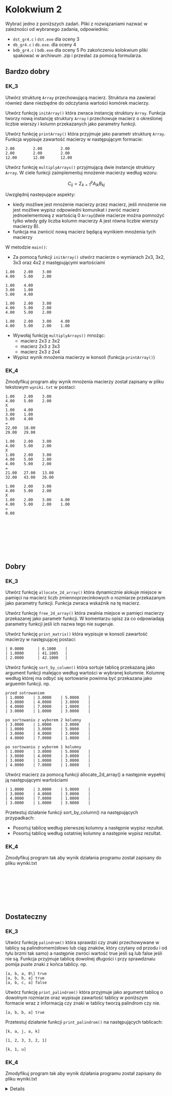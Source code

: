 # Kolokwium 2

Wybrać jedno z poniższych zadań. Pliki z rozwiązaniami nazwać w zależności od wybranego zadania, odpowiednio:
- `dst_gr4.c` i `dst.exe` dla oceny 3
- `db_gr4.c` i `db.exe`. dla oceny 4
- `bdb_gr4.c` i `bdb.exe` dla oceny 5
Po zakończeniu kolokwium pliki spakować w archiwum .zip i przesłać za pomocą formularza.

## Bardzo dobry

### EK_3

Utwórz strukturę `Array` przechowującą macierz. Struktura ma zawierać również dane niezbędne do odczytania wartości komórek macierzy.

Utwórz funkcję `initArray()` która zwraca instancję struktury `Array`. Funkcja tworzy nową instancję struktury `Array` i przechowuje macierz o określonej liczbie wierszy i kolumn przekazanych jako parametry funkcji.

Utwórz funkcję `printArray()` która przyjmuje jako parametr strukturę `Array`.
Funkcja wypisuje zawartość macierzy w następującym formacie:

```terminal
2.00        2.00        2.00
2.00        2.00        2.00
12.00       12.00       12.00
```

Utwórz funkcję `multiplyArrays()` przyjmującą dwie instancje struktury `Array`. W ciele funkcji zaimplementuj mnożenie macierzy według wzoru:

$$
C_{ij} = \Sigma_{k=1}^{p} A_{ik} B_{kj}
$$

Uwzględnij nastepujące aspekty:
- kiedy możliwe jest mnożenie macierzy przez macierz, jeśli mnożenie nie jest możliwe wypisz odpowiedni komunikat i zwróć macierz jednoelementową z wartością 0 `Array`(dwie macierze można pomnożyć tylko wtedy gdy liczba kolumn macierzy A jest równa liczbie wierszy macierzy B).
- funkcja ma zwrócić nową macierz będącą wynikiem mnożenia tych macierzy


W metodzie `main()`:
- Za pomocą funkcji `initArray()` utwórz macierze o wymiarach 2x3, 3x2, 3x3 oraz 4x2 z mastępującymi wartościami

```
1.00    2.00    3.00
4.00    5.00	2.00
```
```
1.00	4.00
3.00	1.00
5.00	4.00
```

```
1.00    2.00    3.00
4.00    5.00	2.00
4.00    5.00	2.00
```

```
1.00    2.00    3.00    4.00
4.00    5.00	2.00    1.00
```


- Wywołaj funkcję `multiplyArrays()` mnożąc:
    - macierz 2x3 z 3x2
    - macierz 2x3 z 3x3
    - macierz 2x3 z 2x4
- Wypisz wynik mnożenia macierzy w konsoli (funkcja `printArray()`)

### EK_4

Zmodyfikuj program aby wynik mnożenia macierzy został zapisany w pliku tekstowym `wyniki.txt` w postaci:

```csv
1.00    2.00    3.00
4.00    5.00	2.00
X
1.00	4.00
3.00	1.00
5.00	4.00
=
22.00	18.00
29.00	29.00

1.00    2.00    3.00
4.00    5.00	2.00
X
1.00    2.00    3.00
4.00    5.00	2.00
4.00    5.00	2.00
=
21.00   27.00   13.00
32.00   43.00   26.00

1.00    2.00    3.00
4.00    5.00	2.00
X
1.00    2.00    3.00    4.00
4.00    5.00	2.00    1.00
=
0.00
```


<br>
<br>
<br>
<br>
<br>
<br>

## Dobry

### EK_3
Utwórz funkcję `allocate_2d_array()` która dynamicznie alokuje miejsce w pamięci na macierz liczb zmiennoprzecinkowych o rozmiarze przekazanym jako parametry funkcji. Funkcja zwraca wskaźnik na tę macierz.

Utwórz funkcję `free_2d_array()` która zwalnia miejsce w pamięci macierzy przekazanej jako parametr funkcji.
W komentarzu opisz za co odpowiadają parametry funkcji jeśli ich nazwa tego nie sugeruje.

Utwórz funkcję `print_matrix()` która wypisuje w konsoli zawartość macierzy w następującej postaci:

```terminal
| 0.0000      | 0.1000    |
| 1.0000      | 41.1005   |
| 2.0000      | 42.1000   |
```

Utwórz  funkcję `sort_by_column()` która sortuje tablicę przekazaną jako argument funkcji malejąco według wartości w wybranej kolumnie. Kolumnę według której ma odbyć się sortowanie powinna być przekazana jako arguemtn funkcji. np.

```
przed sotrowaniem
| 1.0000    | 3.0000    | 5.0000    |
| 3.0000    | 4.0000    | 3.0000    |
| 4.0000    | 7.0000    | 1.0000    |
| 3.0000    | 1.0000    | 3.0000    |

po sortowaniu z wyborem 2 kolumny
| 3.0000    | 1.0000    | 3.0000    |
| 1.0000    | 3.0000    | 5.0000    |
| 3.0000    | 4.0000    | 3.0000    |
| 4.0000    | 7.0000    | 1.0000    |

po sortowaniu z wyborem 1 kolumny
| 1.0000    | 3.0000    | 5.0000    |
| 3.0000    | 4.0000    | 3.0000    |
| 3.0000    | 1.0000    | 3.0000    |
| 4.0000    | 7.0000    | 1.0000    |
```

Utwórz macierz za pomocą funkcji allocate_2d_array() a następnie wypełnij ją następującymi wartościami
```
| 1.0000    | 3.0000    | 5.0000    |
| 3.0000    | 4.0000    | 3.0000    |
| 4.0000    | 7.0000    | 1.0000    |
| 3.0000    | 1.0000    | 3.0000    |
```
Przetestuj działanie funkcji sort_by_column() na następujących przypadkach:
- Posortuj tablicę według pierwszej kolumny a następnie wypisz rezultat.
- Posortuj tablicę według ostatniej kolumny a następnie wypisz rezultat.

### EK_4

Zmodyfikuj program tak aby wynik działania programu został zapisany do pliku wyniki.txt

<br>
<br>
<br>
<br>
<br>
<br>

## Dostateczny

### EK_3
Utwórz funkcję `palindrom()` która sprawdzi czy znaki przechowywane w tablicy są palindromem(słowo lub ciąg znaków, który czytany od przodu i od tyłu brzmi tak samo) a następnie zwróci wartość true jeśli są lub false jeśli nie są. Funkcja przyjmuje tablicę dowolnej długości i przy sprawdznaiu pomija puste znaki z końca tablicy. np.

```
[a, b, a, 0\] true
[a, b, b, a] true
[a, b, c, a] false
```

Utwórz funkcję `print_palindrom()` która przyjmuje jako argument tablicę o dowolnym rozmiarze oraz wypisuje zawartość tablicy w poniższym formacie wraz z informacją czy znaki w tablicy tworzą palindrom czy nie.
```
[a, b, b, a] true
```

Przetestuj działanie funkcji `print_palindrom()` na następujących tablicach:

```
[k, a, j, a, k]
```

```
[1, 2, 3, 3, 2, 1]
```

```
[k, 1, u]
```

### EK_4
Zmodyfikuj program tak aby wynik działania programu został zapisany do pliku wyniki.txt



<details>

# Efekt EK_03:
## DST: 
Student potrafi poprawnie przygotować programy rzędu 20-50  linii kodu, rozwiązujące proste problemy,  wykorzystując  do  tego  celu  niektóre  z  poznanych  struktur  danych  oraz  konstrukcje programistyczne dostępne w języku C.

## DB:  
Student  potrafi  poprawnie  przygotować  programy  rzędu  20-50  linii  kodu,  rozwiązujące średniozaawansowane problemy, wykorzystując do tego celu wszystkie poznane struktury danych oraz konstrukcje programistyczne dostępne w języku C.

## BDB:
Student  potrafi  poprawnie  przygotować  programy  rzędu  50-100  linii  kodu  rozwiązujące średniozaawansowane problemy, wykorzystując do tego celu wszystkie poznane struktury danych oraz konstrukcje programistyczne dostępne w języku C.Efekt 

# EK_04:
## DST: 
Student potrafi poprawnie przygotować programy rzędu 20-50 linii kodu, rozwiązujące proste problemy  wykorzystując  do  tego  celumożliwości  standardowych  bibliotek  programistycznych dostępnych w języku C używanych na zajęciach.

## DB:  
Student  potrafi  poprawnie  przygotować  programy  rzędu  20-50  linii  kodu,  rozwiązujące średniozaawansowane  problemy,  wykorzystując  możliwości  standardowychbibliotek programistycznych dostępnych w języku C używanych na zajęciach.
## BDB:  
Student  potrafi  poprawnie  przygotować  programy  rzędu  50-100  linii  kodu,  rozwiązujące średniozaawansowane  problemy,  wykorzystując  możliwości  standardowych  bibliotek programistycznych dostępnych w języku C, także takich, które student poznawał samodzielnie

</details>
